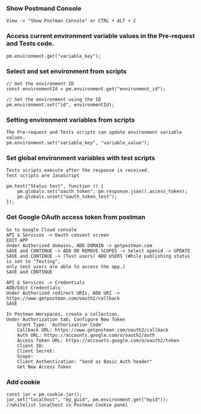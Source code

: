 ### Show Postmand Console
    View -> "Show Postman Console" or CTRL + ALT + C
    
### Access current environment variable values in the Pre-request and Tests code.
    pm.environment.get("variable_key");

### Select and set environment from scripts
    // Get the environment ID
    const environmentId = pm.environment.get("environment_id");
    
    // Set the environment using the ID
    pm.environment.set("id", environmentId);

### Setting environment variables from scripts
    The Pre-request and Tests scripts can update environment variable values.
    pm.environment.set("variable_key", "variable_value");
    
### Set global environment variables with test scripts
    Tests scripts execute after the response is received.
    Test scripts are JavaScript
    
    pm.test("Status test", function () {
        pm.globals.set("oauth_token", pm.response.json().access_token);
        pm.globals.unset("oauth_token_test");
    });

### Get Google OAuth access token from postman
    Go to Google Cloud console
    API & Services -> Oauth consent screen
    EDIT APP
    Under Authorized domains, ADD DOMAIN -> getpostman.com
    SAVE and CONTINUE -> ADD OR REMOVE SCOPES -> Select openid -> UPDATE
    SAVE and CONTINUE -> (Test users) ADD USERS (While publishing status is set to "Testing",
    only test users are able to access the app.)
    SAVE and CONTINUE
    
    API & Services -> Credentials
    ADD/Edit Credentials
    Under Authorized redirect URIs, ADD URI -> https://www.getpostman.com/oauth2/callback
    SAVE
    
    In Postman Worspaces, create a collection.
    Under Authorization tab, Configure New Token
        Grant Type: 'Authorization Code'
        Callback URL: https://www.getpostman.com/oauth2/callback
        Auth URL: https://accounts.google.com/o/oauth2/auth
        Access Token URL: https://accounts.google.com/o/oauth2/token
        Client ID:
        Client Secret:
        Scope: 
        Client Authentication: "Send as Basic Auth header"
        Get New Access Token
        
### Add cookie
    const jar = pm.cookie.jar();
    jar.set("localhost", "my_guid", pm.environment.get("myid"));
    //whitelist localhost in Postman Cookie panel
    
    
